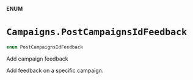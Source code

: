**ENUM**

# `Campaigns.PostCampaignsIdFeedback`

```swift
enum PostCampaignsIdFeedback
```

Add campaign feedback

Add feedback on a specific campaign.
